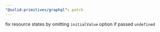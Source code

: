 ```yaml
---
"@solid-primitives/graphql": patch
---
```


fix resource states by omitting `initialValue` option if passed `undefined`
